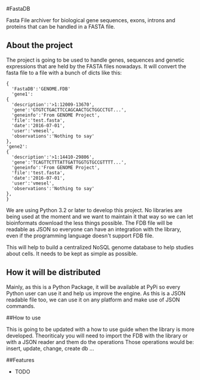 #FastaDB

Fasta File archiver for biological gene sequences, exons, introns and proteins that can be handled in a FASTA file.


## About the project

The project is going to be used to handle genes, sequences and genetic expressions that are held by the FASTA files nowadays. It will convert the fasta file to a file with a bunch of dicts like this:
```
{
  'FastaDB':'GENOME.FDB'
  'gene1':
{
  'description':'>1:12009-13670',
  'gene':'GTGTCTGACTTCCAGCAACTGCTGGCCTGT...',
  'geneinfo':'From GENOME Project',
  'file':'test.fasta',
  'date':'2016-07-01',
  'user':'vmesel',
  'observations':'Nothing to say'
},
'gene2':
{
  'description':'>1:14410-29806',
  'gene':'TCAGTTCTTTATTGATTGGTGTGCCGTTTT...',
  'geneinfo':'From GENOME Project',
  'file':'test.fasta',
  'date':'2016-07-01',
  'user':'vmesel',
  'observations':'Nothing to say'
},
}
```
We are using Python 3.2 or later to develop this project. No libraries are being used at the moment and we want to maintain it that way so we can let bioinformats download the less things possible. The FDB file will be readable as JSON so everyone can have an integration with the library, even if the programming language doesn't support FDB file.

This will help to build a centralized NoSQL genome database to help studies about cells. It needs to be kept as simple as possible.

## How it will be distributed

Mainly, as this is a Python Package, it will be available at PyPi so every Python user can use it and help us improve the engine. As this is a JSON readable file too, we can use it on any platform and make use of JSON commands.

##How to use

This is going to be updated with a how to use guide when the library is more developed.
Theoriticaly you will need to import the FDB with the library or with a JSON reader and them do the operations
Those operations would be: insert, update, change, create db ...

##Features

* TODO
